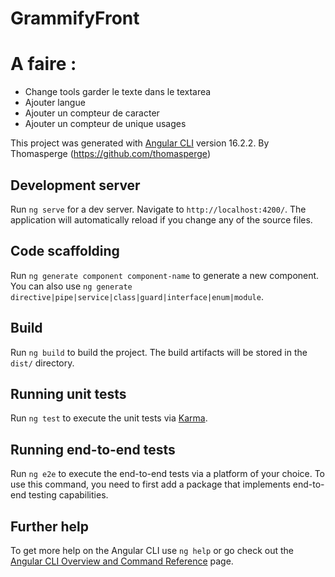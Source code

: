 # GrammifyFront
# A faire :

- Change tools garder le texte dans le textarea
- Ajouter langue
- Ajouter un compteur de caracter
- Ajouter un compteur de unique usages


This project was generated with [Angular CLI](https://github.com/angular/angular-cli) version 16.2.2.
By Thomasperge (https://github.com/thomasperge)

## Development server

Run `ng serve` for a dev server. Navigate to `http://localhost:4200/`. The application will automatically reload if you change any of the source files.

## Code scaffolding

Run `ng generate component component-name` to generate a new component. You can also use `ng generate directive|pipe|service|class|guard|interface|enum|module`.

## Build

Run `ng build` to build the project. The build artifacts will be stored in the `dist/` directory.

## Running unit tests

Run `ng test` to execute the unit tests via [Karma](https://karma-runner.github.io).

## Running end-to-end tests

Run `ng e2e` to execute the end-to-end tests via a platform of your choice. To use this command, you need to first add a package that implements end-to-end testing capabilities.

## Further help

To get more help on the Angular CLI use `ng help` or go check out the [Angular CLI Overview and Command Reference](https://angular.io/cli) page.
